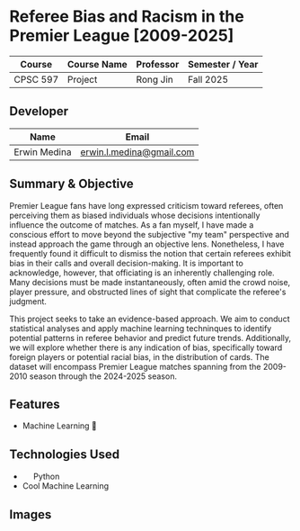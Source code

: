 # Referee Bias and Racism in the Premier League [2009-2025]

| Course | Course Name | Professor | Semester / Year | 
| ------ | ----------- | --------- | --------------- |
| CPSC 597 | Project | Rong Jin | Fall 2025 |

## Developer
| Name | Email | 
| ---- | ----- |
| Erwin Medina | erwin.l.medina@gmail.com |

## Summary & Objective
Premier League fans have long expressed criticism toward referees, often perceiving them as biased individuals whose decisions intentionally influence the outcome of matches. As a fan myself, I have made a conscious effort to move beyond the subjective "my team" perspective and instead approach the game through an objective lens. Nonetheless, I have frequently found it difficult to dismiss the notion that certain referees exhibit bias in their calls and overall decision-making. It is important to acknowledge, however, that officiating is an inherently challenging role. Many decisions must be made instantaneously, often amid the crowd noise, player pressure, and obstructed lines of sight that complicate the referee's judgment. 

This project seeks to take an evidence-based approach. We aim to conduct statistical analyses and apply machine learning techninques to identify potential patterns in referee behavior and predict future trends. Additionally, we will explore whether there is any indication of bias, specifically toward foreign players or potential racial bias, in the distribution of cards. The dataset will encompass Premier League matches spanning from the 2009-2010 season through the 2024-2025 season.

## Features
- Machine Learning 🤪

## Technologies Used
- <img src="https://upload.wikimedia.org/wikipedia/commons/thumb/c/c3/Python-logo-notext.svg/1200px-Python-logo-notext.svg.png" width=15> Python
- Cool Machine Learning

## Images

